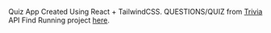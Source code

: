 Quiz App Created Using React + TailwindCSS.
QUESTIONS/QUIZ from [Trivia](https://the-trivia-api.com/) API
Find Running project [here](https://triviafrenzy.netlify.app).